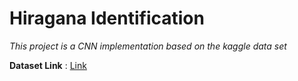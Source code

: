 # Hiragana Identification

*This project is a CNN implementation based on the kaggle data set*

**Dataset Link** : [Link](https://www.kaggle.com/datasets/notshrirang/japanese-characters)